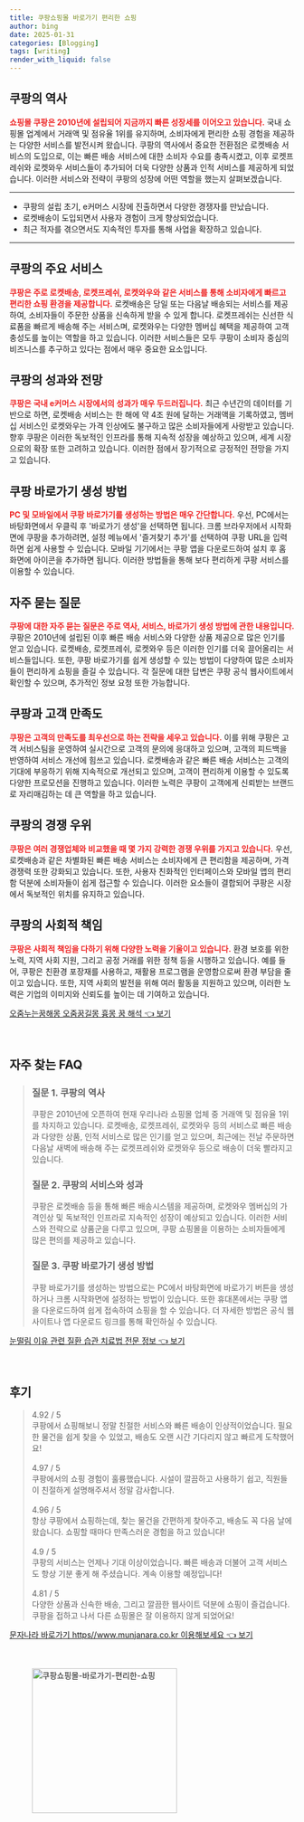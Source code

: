 ```yaml
---
title: 쿠팡쇼핑몰 바로가기 편리한 쇼핑
author: bing
date: 2025-01-31
categories: [Blogging]
tags: [writing]
render_with_liquid: false
---
```



<h2 id='쿠팡의 역사'>쿠팡의 역사</h2>

<p><b><span style="color: #ee2323;">쇼핑몰 쿠팡은 2010년에 설립되어 지금까지 빠른 성장세를 이어오고 있습니다.</span></b> 국내 쇼핑몰 업계에서 거래액 및 점유율 1위를 유지하며, 소비자에게 편리한 쇼핑 경험을 제공하는 다양한 서비스를 발전시켜 왔습니다. 쿠팡의 역사에서 중요한 전환점은 로켓배송 서비스의 도입으로, 이는 빠른 배송 서비스에 대한 소비자 수요를 충족시켰고, 이후 로켓프레쉬와 로켓와우 서비스들이 추가되어 더욱 다양한 상품과 인적 서비스를 제공하게 되었습니다. 이러한 서비스와 전략이 쿠팡의 성장에 어떤 역할을 했는지 살펴보겠습니다.</p>

<hr />

<ul>
    <li>쿠팡의 설립 초기, e커머스 시장에 진출하면서 다양한 경쟁자를 만났습니다.</li>
    <li>로켓배송이 도입되면서 사용자 경험이 크게 향상되었습니다.</li>
    <li>최근 적자를 겪으면서도 지속적인 투자를 통해 사업을 확장하고 있습니다.</li>
</ul>

<hr />

<h2 id='쿠팡의 주요 서비스'>쿠팡의 주요 서비스</h2>

<p><b><span style="color: #ee2323;">쿠팡은 주로 로켓배송, 로켓프레쉬, 로켓와우와 같은 서비스를 통해 소비자에게 빠르고 편리한 쇼핑 환경을 제공합니다.</span></b> 로켓배송은 당일 또는 다음날 배송되는 서비스를 제공하여, 소비자들이 주문한 상품을 신속하게 받을 수 있게 합니다. 로켓프레쉬는 신선한 식료품을 빠르게 배송해 주는 서비스며, 로켓와우는 다양한 멤버십 혜택을 제공하여 고객 충성도를 높이는 역할을 하고 있습니다. 이러한 서비스들은 모두 쿠팡이 소비자 중심의 비즈니스를 추구하고 있다는 점에서 매우 중요한 요소입니다.</p>

<h2 id='쿠팡의 성과와 전망'>쿠팡의 성과와 전망</h2>

<p><b><span style="color: #ee2323;">쿠팡은 국내 e커머스 시장에서의 성과가 매우 두드러집니다.</span></b> 최근 수년간의 데이터를 기반으로 하면, 로켓배송 서비스는 한 해에 약 4조 원에 달하는 거래액을 기록하였고, 멤버십 서비스인 로켓와우는 가격 인상에도 불구하고 많은 소비자들에게 사랑받고 있습니다. 향후 쿠팡은 이러한 독보적인 인프라를 통해 지속적 성장을 예상하고 있으며, 세계 시장으로의 확장 또한 고려하고 있습니다. 이러한 점에서 장기적으로 긍정적인 전망을 가지고 있습니다.</p>

<h2 id='쿠팡 바로가기 생성 방법'>쿠팡 바로가기 생성 방법</h2>

<p><b><span style="color: #ee2323;">PC 및 모바일에서 쿠팡 바로가기를 생성하는 방법은 매우 간단합니다.</span></b> 우선, PC에서는 바탕화면에서 우클릭 후 '바로가기 생성'을 선택하면 됩니다. 크롬 브라우저에서 시작화면에 쿠팡을 추가하려면, 설정 메뉴에서 '즐겨찾기 추가'를 선택하여 쿠팡 URL을 입력하면 쉽게 사용할 수 있습니다. 모바일 기기에서는 쿠팡 앱을 다운로드하여 설치 후 홈 화면에 아이콘을 추가하면 됩니다. 이러한 방법들을 통해 보다 편리하게 쿠팡 서비스를 이용할 수 있습니다.</p>

<h2 id='자주 묻는 질문'>자주 묻는 질문</h2>

<p><b><span style="color: #ee2323;">쿠팡에 대한 자주 묻는 질문은 주로 역사, 서비스, 바로가기 생성 방법에 관한 내용입니다.</span></b> 쿠팡은 2010년에 설립된 이후 빠른 배송 서비스와 다양한 상품 제공으로 많은 인기를 얻고 있습니다. 로켓배송, 로켓프레쉬, 로켓와우 등은 이러한 인기를 더욱 끌어올리는 서비스들입니다. 또한, 쿠팡 바로가기를 쉽게 생성할 수 있는 방법이 다양하여 많은 소비자들이 편리하게 쇼핑을 즐길 수 있습니다. 각 질문에 대한 답변은 쿠팡 공식 웹사이트에서 확인할 수 있으며, 추가적인 정보 요청 또한 가능합니다.</p>

<h2 id='쿠팡과 고객 만족도'>쿠팡과 고객 만족도</h2>

<p><b><span style="color: #ee2323;">쿠팡은 고객의 만족도를 최우선으로 하는 전략을 세우고 있습니다.</span></b> 이를 위해 쿠팡은 고객 서비스팀을 운영하여 실시간으로 고객의 문의에 응대하고 있으며, 고객의 피드백을 반영하여 서비스 개선에 힘쓰고 있습니다. 로켓배송과 같은 빠른 배송 서비스는 고객의 기대에 부응하기 위해 지속적으로 개선되고 있으며, 고객이 편리하게 이용할 수 있도록 다양한 프로모션을 진행하고 있습니다. 이러한 노력은 쿠팡이 고객에게 신뢰받는 브랜드로 자리매김하는 데 큰 역할을 하고 있습니다.</p>

<h2 id='쿠팡의 경쟁 우위'>쿠팡의 경쟁 우위</h2>

<p><b><span style="color: #ee2323;">쿠팡은 여러 경쟁업체와 비교했을 때 몇 가지 강력한 경쟁 우위를 가지고 있습니다.</span></b> 우선, 로켓배송과 같은 차별화된 빠른 배송 서비스는 소비자에게 큰 편리함을 제공하며, 가격 경쟁력 또한 강화되고 있습니다. 또한, 사용자 친화적인 인터페이스와 모바일 앱의 편리함 덕분에 소비자들이 쉽게 접근할 수 있습니다. 이러한 요소들이 결합되어 쿠팡은 시장에서 독보적인 위치를 유지하고 있습니다.</p>

<h2 id='쿠팡의 사회적 책임'>쿠팡의 사회적 책임</h2>

<p><b><span style="color: #ee2323;">쿠팡은 사회적 책임을 다하기 위해 다양한 노력을 기울이고 있습니다.</span></b> 환경 보호를 위한 노력, 지역 사회 지원, 그리고 공정 거래를 위한 정책 등을 시행하고 있습니다. 예를 들어, 쿠팡은 친환경 포장재를 사용하고, 재활용 프로그램을 운영함으로써 환경 부담을 줄이고 있습니다. 또한, 지역 사회의 발전을 위해 여러 활동을 지원하고 있으며, 이러한 노력은 기업의 이미지와 신뢰도를 높이는 데 기여하고 있습니다.</p>


<p><a class="click-button" title="오줌누는꿈해몽 오줌꿈길몽 흉몽 꿈 해석" href="https://adkhouse.github.io/posts/%EC%98%A4%EC%A4%8C%EB%88%84%EB%8A%94%EA%BF%88%ED%95%B4%EB%AA%BD-%EC%98%A4%EC%A4%8C%EA%BF%88%EA%B8%B8%EB%AA%BD-%ED%9D%89%EB%AA%BD-%EA%BF%88-%ED%95%B4%EC%84%9D/" rel="dofollow">오줌누는꿈해몽 오줌꿈길몽 흉몽 꿈 해석 👈 보기</a></p><br>
<h2 id='자주_찾는_FAQ'>자주 찾는 FAQ</h2>
<div itemscope="" itemtype="https://schema.org/FAQPage"> 
<blockquote> 
<div itemscope="" itemprop="mainEntity" itemtype="https://schema.org/Question"> 
<h3 itemprop="name">질문 1. 쿠팡의 역사</h3> 
<div itemscope="" itemprop="acceptedAnswer" itemtype="https://schema.org/Answer"> 
<span itemprop="text"> 
<p>쿠팡은 2010년에 오픈하여 현재 우리나라 쇼핑몰 업체 중 거래액 및 점유율 1위를 차지하고 있습니다. 로켓배송, 로켓프레쉬, 로켓와우 등의 서비스로 빠른 배송과 다양한 상품, 인적 서비스로 많은 인기를 얻고 있으며, 최근에는 전날 주문하면 다음날 새벽에 배송해 주는 로켓프레쉬와 로켓와우 등으로 배송이 더욱 빨라지고 있습니다.</p> 
</span> 
</div> 
</div> 

<div itemscope="" itemprop="mainEntity" itemtype="https://schema.org/Question"> 
<h3 itemprop="name">질문 2. 쿠팡의 서비스와 성과</h3> 
<div itemscope="" itemprop="acceptedAnswer" itemtype="https://schema.org/Answer"> 
<span itemprop="text"> 
<p>쿠팡은 로켓배송 등을 통해 빠른 배송시스템을 제공하며, 로켓와우 멤버십의 가격인상 및 독보적인 인프라로 지속적인 성장이 예상되고 있습니다. 이러한 서비스와 전략으로 상품군을 다루고 있으며, 쿠팡 쇼핑몰을 이용하는 소비자들에게 많은 편의를 제공하고 있습니다.</p> 
</span> 
</div> 
</div> 

<div itemscope="" itemprop="mainEntity" itemtype="https://schema.org/Question"> 
<h3 itemprop="name">질문 3. 쿠팡 바로가기 생성 방법</h3> 
<div itemscope="" itemprop="acceptedAnswer" itemtype="https://schema.org/Answer"> 
<span itemprop="text"> 
<p>쿠팡 바로가기를 생성하는 방법으로는 PC에서 바탕화면에 바로가기 버튼을 생성하거나 크롬 시작화면에 설정하는 방법이 있습니다. 또한 휴대폰에서는 쿠팡 앱을 다운로드하여 쉽게 접속하여 쇼핑을 할 수 있습니다. 더 자세한 방법은 공식 웹사이트나 앱 다운로드 링크를 통해 확인하실 수 있습니다.</p> 
</span> 
</div> 
</div> 

</blockquote> 
</div>
<p><a class="click-button" title="눈떨림 이유 관련 질환 습관 치료법 전문 정보" href="https://adkhouse.github.io/posts/%EB%88%88%EB%96%A8%EB%A6%BC-%EC%9D%B4%EC%9C%A0-%EA%B4%80%EB%A0%A8-%EC%A7%88%ED%99%98-%EC%8A%B5%EA%B4%80-%EC%B9%98%EB%A3%8C%EB%B2%95-%EC%A0%84%EB%AC%B8-%EC%A0%95%EB%B3%B4/" rel="dofollow">눈떨림 이유 관련 질환 습관 치료법 전문 정보 👈 보기</a></p><br>
<h2 id='후기'>후기</h2>
<div itemscope itemtype="https://schema.org/Product">
  <blockquote>
  <div itemprop="review" itemscope itemtype="https://schema.org/Review">
      <div itemprop="reviewRating" itemscope itemtype="https://schema.org/Rating"> <span itemprop="ratingValue">4.92</span> / <span itemprop="bestRating">5</span> </div>
      <span itemprop="reviewBody">쿠팡에서 쇼핑해보니 정말 친절한 서비스와 빠른 배송이 인상적이었습니다. 필요한 물건을 쉽게 찾을 수 있었고, 배송도 오랜 시간 기다리지 않고 빠르게 도착했어요!</span>
  </div>
  <br>
  <div itemprop="review" itemscope itemtype="https://schema.org/Review">
      <div itemprop="reviewRating" itemscope itemtype="https://schema.org/Rating"> <span itemprop="ratingValue">4.97</span> / <span itemprop="bestRating">5</span> </div>
      <span itemprop="reviewBody">쿠팡에서의 쇼핑 경험이 훌륭했습니다. 시설이 깔끔하고 사용하기 쉽고, 직원들이 친절하게 설명해주셔서 정말 감사합니다.</span>
  </div>
  <br>
  <div itemprop="review" itemscope itemtype="https://schema.org/Review">
      <div itemprop="reviewRating" itemscope itemtype="https://schema.org/Rating"> <span itemprop="ratingValue">4.96</span> / <span itemprop="bestRating">5</span> </div>
      <span itemprop="reviewBody">항상 쿠팡에서 쇼핑하는데, 찾는 물건을 간편하게 찾아주고, 배송도 꼭 다음 날에 왔습니다. 쇼핑할 때마다 만족스러운 경험을 하고 있습니다!</span>
  </div>
  <br>
  <div itemprop="review" itemscope itemtype="https://schema.org/Review">
      <div itemprop="reviewRating" itemscope itemtype="https://schema.org/Rating"> <span itemprop="ratingValue">4.9</span> / <span itemprop="bestRating">5</span> </div>
      <span itemprop="reviewBody">쿠팡의 서비스는 언제나 기대 이상이었습니다. 빠른 배송과 더불어 고객 서비스도 항상 기분 좋게 해 주셨습니다. 계속 이용할 예정입니다!</span>
  </div>
  <br>
  <div itemprop="review" itemscope itemtype="https://schema.org/Review">
      <div itemprop="reviewRating" itemscope itemtype="https://schema.org/Rating"> <span itemprop="ratingValue">4.81</span> / <span itemprop="bestRating">5</span> </div>
      <span itemprop="reviewBody">다양한 상품과 신속한 배송, 그리고 깔끔한 웹사이트 덕분에 쇼핑이 즐겁습니다. 쿠팡을 접하고 나서 다른 쇼핑몰은 잘 이용하지 않게 되었어요!</span>
  </div>
  </blockquote>
</div>
<p><a class="click-button" title="문자나라 바로가기 https//www.munjanara.co.kr 이용해보세요" href="https://adkhouse.github.io/posts/%EB%AC%B8%EC%9E%90%EB%82%98%EB%9D%BC-%EB%B0%94%EB%A1%9C%EA%B0%80%EA%B8%B0-httpswww.munjanara.co.kr-%EC%9D%B4%EC%9A%A9%ED%95%B4%EB%B3%B4%EC%84%B8%EC%9A%94/" rel="dofollow">문자나라 바로가기 https//www.munjanara.co.kr 이용해보세요 👈 보기</a></p><br>
<figure class="image"><img src="https://adkhouse.github.io/assets/img/thumbnail/쿠팡쇼핑몰-바로가기-편리한-쇼핑.webp" alt="쿠팡쇼핑몰-바로가기-편리한-쇼핑" width="256" height="256"></figure>